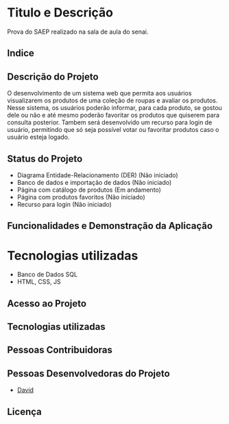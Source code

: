 
# Titulo e Descrição

Prova do SAEP realizado na sala de aula do senai.

## Indice

## Descrição do Projeto

O desenvolvimento de um sistema web que permita aos usuários visualizarem os produtos de uma coleção de roupas e avaliar os produtos.
Nesse sistema, os usuários poderão informar, para cada produto, se gostou dele ou
não e até mesmo poderão favoritar os produtos que quiserem para consulta posterior.
Tambem será desenvolvido um recurso para login de usuário, permitindo que
só seja possível votar ou favoritar produtos caso o usuário esteja logado.

## Status do Projeto

- Diagrama Entidade-Relacionamento (DER) (Não iniciado)
- Banco de dados e importação de dados (Não iniciado)
- Página com catálogo de produtos (Em andamento)
- Página com produtos favoritos (Não iniciado)
- Recurso para login (Não iniciado)

## Funcionalidades e Demonstração da Aplicação

# Tecnologias utilizadas

- Banco de Dados SQL
- HTML, CSS, JS

## Acesso ao Projeto

## Tecnologias utilizadas

## Pessoas Contribuidoras



## Pessoas Desenvolvedoras do Projeto

 - [David](https://github.com/Ishol-Ariss)

## Licença
